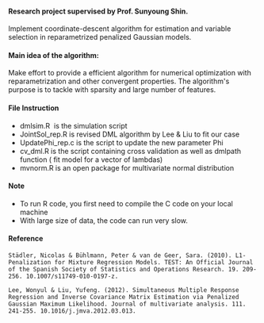 
#### Research project supervised by Prof. Sunyoung Shin.
  Implement coordinate-descent algorithm for estimation and variable selection in reparametrized penalized Gaussian models. 

#### Main idea of the algorithm: 
Make effort to provide a efficient algorithm for numerical optimization with reparametrization and other convergent properties. The algorithm's purpose is to tackle with sparsity and large number of features.  

#### File Instruction 
  * dmlsim.R  is the simulation script
  * JointSol_rep.R is revised DML algorithm by Lee & Liu to fit our case  
  * UpdatePhi_rep.c is the script to update the new parameter Phi 
  * cv_dml.R is the script containing cross validation as well as dmlpath function ( fit model for a vector of lambdas)
  * mvnorm.R is an open package for multivariate normal distribution 
  
#### Note
  * To run R code, you first need to compile the C code on your local machine 
  * With large size of data, the code can run very slow. 
  
#### Reference
```
Städler, Nicolas & Bühlmann, Peter & van de Geer, Sara. (2010). L1-Penalization for Mixture Regression Models. TEST: An Official Journal of the Spanish Society of Statistics and Operations Research. 19. 209-256. 10.1007/s11749-010-0197-z.
```
```
Lee, Wonyul & Liu, Yufeng. (2012). Simultaneous Multiple Response Regression and Inverse Covariance Matrix Estimation via Penalized Gaussian Maximum Likelihood. Journal of multivariate analysis. 111. 241-255. 10.1016/j.jmva.2012.03.013. 
```
####
